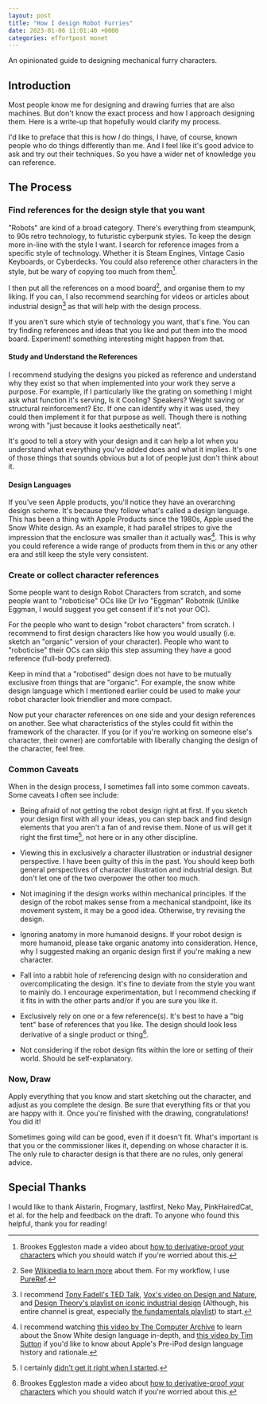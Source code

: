 ```yaml
---
layout: post
title: "How I design Robot Furries"
date: 2023-01-06 11:01:40 +0000
categories: effortpost monet
---
```


An opinionated guide to designing mechanical furry characters.

## Introduction

Most people know me for designing and drawing furries that are also machines. But don't know the exact process and how I approach designing them. Here is a write-up that hopefully would clarify my process.

I'd like to preface that this is how _I_ do things, I have, of course, known people who do things differently than me. And I feel like it's good advice to ask and try out their techniques. So you have a wider net of knowledge you can reference.

## The Process

### Find references for the design style that you want

"Robots" are kind of a broad category. There's everything from steampunk, to 90s retro technology, to futuristic cyberpunk styles. To keep the design more in-line with the style I want. I search for reference images from a specific style of technology. Whether it is Steam Engines, Vintage Casio Keyboards, or Cyberdecks. You could also reference other characters in the style, but be wary of copying too much from them[^1].

I then put all the references on a mood board[^2], and organise them to my liking. If you can, I also recommend searching for videos or articles about industrial design[^3] as that will help with the design process.

If you aren't sure which style of technology you want, that's fine. You can try finding references and ideas that you like and put them into the mood board. Experiment! something interesting might happen from that.

#### Study and Understand the References

I recommend studying the designs you picked as reference and understand why they exist so that when implemented into your work they serve a purpose. For example, if I particularly like the grating on something I might ask what function it's serving, Is it Cooling? Speakers? Weight saving or structural reinforcement? Etc. If one can identify why it was used, they could then implement it for that purpose as well. Though there is nothing wrong with "just because it looks aesthetically neat".

It's good to tell a story with your design and it can help a lot when you understand what everything you've added does and what it implies. It's one of those things that sounds obvious but a lot of people just don't think about it.

#### Design Languages

If you've seen Apple products, you'll notice they have an overarching design scheme. It's because they follow what's called a design language. This has been a thing with Apple Products since the 1980s, Apple used the Snow White design. As an example, it had parallel stripes to give the impression that the enclosure was smaller than it actually was[^4]. This is why you could reference a wide range of products from them in this or any other era and still keep the style very consistent.

### Create or collect character references

Some people want to design Robot Characters from scratch, and some people want to "roboticise" OCs like Dr Ivo "Eggman" Robotnik (Unlike Eggman, I would suggest you get consent if it's not your OC).

For the people who want to design "robot characters" from scratch. I recommend to first design characters like how you would usually (i.e. sketch an "organic" version of your character). People who want to "roboticise" their OCs can skip this step assuming they have a good reference (full-body preferred).

Keep in mind that a "robotised" design does not have to be mutually exclusive from things that are "organic". For example, the snow white design language which I mentioned earlier could be used to make your robot character look friendlier and more compact.

Now put your character references on one side and your design references on another. See what characteristics of the styles could fit within the framework of the character. If you (or if you're working on someone else's character, their owner) are comfortable with liberally changing the design of the character, feel free.

### Common Caveats

When in the design process, I sometimes fall into some common caveats. Some caveats I often see include:

- Being afraid of not getting the robot design right at first. If you sketch your design first with all your ideas, you can step back and find design elements that you aren't a fan of and revise them. None of us will get it right the first time[^5], not here or in any other discipline.

- Viewing this in exclusively a character illustration or industrial designer perspective. I have been guilty of this in the past. You should keep both general perspectives of character illustration and industrial design. But don't let one of the two overpower the other too much.

- Not imagining if the design works within mechanical principles. If the design of the robot makes sense from a mechanical standpoint, like its movement system, it may be a good idea. Otherwise, try revising the design.

- Ignoring anatomy in more humanoid designs. If your robot design is more humanoid, please take organic anatomy into consideration. Hence, why I suggested making an organic design first if you're making a new character.

- Fall into a rabbit hole of referencing design with no consideration and overcomplicating the design. It's fine to deviate from the style you want to mainly do. I encourage experimentation, but I recommend checking if it fits in with the other parts and/or if you are sure you like it.

- Exclusively rely on one or a few reference(s). It's best to have a "big tent" base of references that you like. The design should look less derivative of a single product or thing[^1].

- Not considering if the robot design fits within the lore or setting of their world. Should be self-explanatory.

### Now, Draw

Apply everything that you know and start sketching out the character, and adjust as you complete the design. Be sure that everything fits or that you are happy with it. Once you're finished with the drawing, congratulations! You did it!

Sometimes going wild can be good, even if it doesn't fit. What's important is that you or the commissioner likes it, depending on whose character it is. The only rule to character design is that there are no rules, only general advice.

## Special Thanks

I would like to thank Aistarin, Frogmary, lastfirst, Neko May, PinkHairedCat, et al. for the help and feedback on the draft. To anyone who found this helpful, thank you for reading!

[^1]: Brookes Eggleston made a video about [how to derivative-proof your characters](https://youtu.be/wl4N0SGtdbo) which you should watch if you're worried about this.

[^2]: See [Wikipedia to learn more](https://en.wikipedia.org/wiki/Mood_board) about them. For my workflow, I use [PureRef](https://www.pureref.com/).

[^3]: I recommend [Tony Fadell's TED Talk](https://youtu.be/9uOMectkCCs), [Vox's video on Design and Nature](https://youtu.be/iMtXqTmfta0), and [Design Theory's playlist on iconic industrial design](https://youtube.com/playlist?list=PLBxFmL7WBL40nYeLmkzPHsNUxDhxkEohE) (Although, his entire channel is great, especially [the fundamentals playlist](https://www.youtube.com/playlist?list=PLBxFmL7WBL42_RqNcsf_cShdPAdIE8zj7)) to start.

[^4]: I recommend watching [this video by The Computer Archive](https://youtu.be/h_6DKvyaP_I) to learn about the Snow White design language in-depth, and [this video by Tim Sutton](https://youtu.be/-NVxbYBkQdw) if you'd like to know about Apple's Pre-iPod design language history and rationale.

[^5]: I certainly [didn't get it right when I started](https://twitter.com/Kaleidrawings/status/1535948024593235969).

